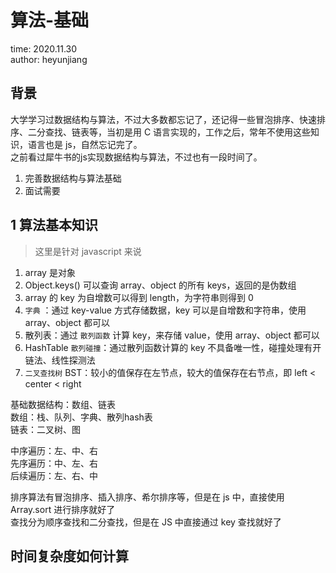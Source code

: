 # 算法-基础

time: 2020.11.30  
author: heyunjiang

## 背景

大学学习过数据结构与算法，不过大多数都忘记了，还记得一些冒泡排序、快速排序、二分查找、链表等，当初是用 C 语言实现的，工作之后，常年不使用这些知识，语言也是 js，自然忘记完了。  
之前看过犀牛书的js实现数据结构与算法，不过也有一段时间了。

1. 完善数据结构与算法基础
2. 面试需要

## 1 算法基本知识

> 这里是针对 javascript 来说

1. array 是对象
2. Object.keys() 可以查询 array、object 的所有 keys，返回的是伪数组
3. array 的 key 为自增数可以得到 length，为字符串则得到 0
4. `字典` ：通过 key-value 方式存储数据，key 可以是自增数和字符串，使用 array、object 都可以
5. 散列表：通过 `散列函数` 计算 key，来存储 value，使用 array、object 都可以
6. HashTable `散列碰撞`：通过散列函数计算的 key 不具备唯一性，碰撞处理有开链法、线性探测法
7. `二叉查找树` BST：较小的值保存在左节点，较大的值保存在右节点，即 left < center < right

基础数据结构：数组、链表  
数组：栈、队列、字典、散列hash表  
链表：二叉树、图

中序遍历：左、中、右  
先序遍历：中、左、右  
后续遍历：左、右、中

排序算法有冒泡排序、插入排序、希尔排序等，但是在 js 中，直接使用 Array.sort 进行排序就好了  
查找分为顺序查找和二分查找，但是在 JS 中直接通过 key 查找就好了

## 时间复杂度如何计算

